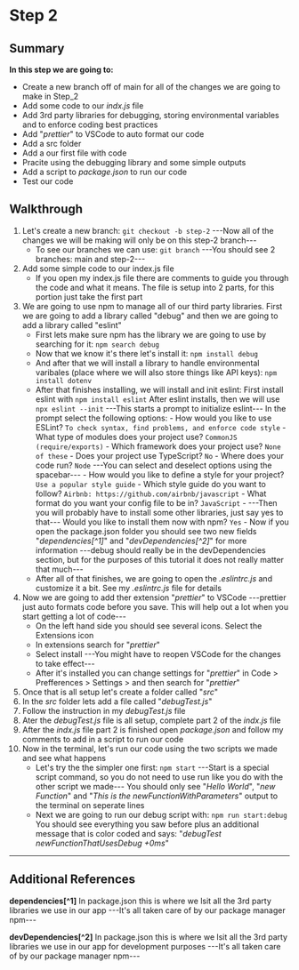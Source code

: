 # Step 2

## Summary

**In this step we are going to:**

- Create a new branch off of main for all of the changes we are going to make in Step_2
- Add some code to our _indx.js_ file
- Add 3rd party libraries for debugging, storing environmental variables and to enforce coding best practices
- Add "_prettier_" to VSCode to auto format our code
- Add a src folder
- Add a our first file with code
- Pracite using the debugging library and some simple outputs
- Add a script to _package.json_ to run our code
- Test our code

## Walkthrough

1. Let's create a new branch: `git checkout -b step-2` ---Now all of the changes we will be making will only be on this step-2 branch---
   - To see our branches we can use: `git branch` ---You should see 2 branches: main and step-2---
2. Add some simple code to our index.js file
   - If you open my index.js file there are comments to guide you through the code and what it means. The file is setup into 2 parts, for this portion just take the first part
3. We are going to use npm to manage all of our third party libraries. First we are going to add a library called "debug" and then we are going to add a library called "eslint"
   - First lets make sure npm has the library we are going to use by searching for it: `npm search debug`
   - Now that we know it's there let's install it: `npm install debug`
   - And after that we will install a library to handle environmental varibales (place where we will also store things like API keys): `npm install dotenv`
   - After that finishes installing, we will install and init eslint:
     First install eslint with `npm install eslint`
     After eslint installs, then we will use `npx eslint --init` ---This starts a prompt to initialize eslint---
     In the prompt select the following options: - How would you like to use ESLint? `To check syntax, find problems, and enforce code style` - What type of modules does your project use? `CommonJS (require/exports)` - Which framework does your project use? `None of these` - Does your project use TypeScript? `No` - Where does your code run? `Node` ---You can select and deselect options using the spacebar--- - How would you like to define a style for your project? `Use a popular style guide` - Which style guide do you want to follow? `Airbnb: https://github.com/airbnb/javascript` - What format do you want your config file to be in? `JavaScript` - ---Then you will probably have to install some other libraries, just say yes to that--- Would you like to install them now with npm? `Yes` - Now if you open the package.json folder you should see two new fields "_dependencies[^1]_" and "_devDependencies[^2]_" for more information ---debug should really be in the devDependencies section, but for the purposes of this tutorial it does not really matter that much---
   - After all of that finishes, we are going to open the _.eslintrc.js_ and customize it a bit. See my _.eslintrc.js_ file for details
4. Now we are going to add ther extension "_prettier_" to VSCode ---prettier just auto formats code before you save. This will help out a lot when you start getting a lot of code---
   - On the left hand side you should see several icons. Select the Extensions icon
   - In extensions search for "_prettier_"
   - Select install ---You might have to reopen VSCode for the changes to take effect---
   - After it's installed you can change settings for "_prettier_" in Code > Prefferences > Settings > and then search for "_prettier_"
5. Once that is all setup let's create a folder called "_src_"
6. In the _src_ folder lets add a file called "_debugTest.js_"
7. Follow the instruction in my _debugTest.js_ file
8. Ater the _debugTest.js_ file is all setup, complete part 2 of the _indx.js_ file
9. After the _indx.js_ file part 2 is finished open _package.json_ and follow my comments to add in a script to run our code
10. Now in the terminal, let's run our code using the two scripts we made and see what happens
    - Let's try the the simpler one first: `npm start` ---Start is a special script command, so you do not need to use run like you do with the other script we made---
      You should only see "_Hello World_", "_new Function_" and "_This is the newFunctionWithParameters_" output to the terminal on seperate lines
    - Next we are going to run our debug script with: `npm run start:debug`
      You should see everything you saw before plus an additional message that is color coded and says: "_debugTest newFunctionThatUsesDebug +0ms_"

---

## Additional References

**dependencies[^1]** In package.json this is where we lsit all the 3rd party libraries we use in our app ---It's all taken care of by our package manager npm---

**devDependencies[^2]** In package.json this is where we lsit all the 3rd party libraries we use in our app for development purposes ---It's all taken care of by our package manager npm---
